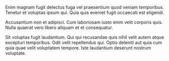 Enim magnam fugit delectus fuga vel praesentium quod veniam temporibus. Tenetur et voluptas ipsum qui. Quia quis eveniet fugit occaecati est eligendi.
 Accusantium non et adipisci. Cum laboriosam iusto enim velit corporis quis. Nulla quaerat vero libero aliquam et et consequatur.
 Sit voluptas fugit laudantium. Qui qui recusandae quis nihil velit autem atque excepturi temporibus. Odit velit repellendus qui. Optio deleniti aut quia cum quia quae velit voluptatem tempore. Iste laudantium deserunt nostrum voluptate.